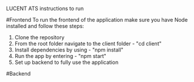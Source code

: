 LUCENT ATS instructions to run

#Frontend
To run the frontend of the application make sure you have Node installed and follow these steps:
1. Clone the repository
2. From the root folder navigate to the client folder - "cd client"
3. Install dependencies by using - "npm install"
4. Run the app by entering - "npm start"
5. Set up backend to fully use the application



#Backend

